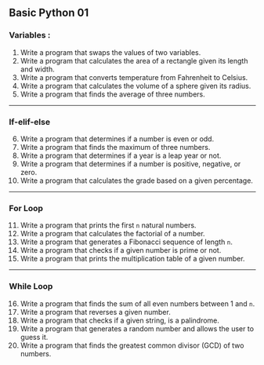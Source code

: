 ## Basic Python 01 

### Variables :
1. Write a program that swaps the values of two variables.
2. Write a program that calculates the area of a rectangle given its length and width.
3. Write a program that converts temperature from Fahrenheit to Celsius.
4. Write a program that calculates the volume of a sphere given its radius.
5. Write a program that finds the average of three numbers.
---
### If-elif-else
6. Write a program that determines if a number is even or odd.
7. Write a program that finds the maximum of three numbers.
8. Write a program that determines if a year is a leap year or not.
9. Write a program that determines if a number is positive, negative, or zero.
10. Write a program that calculates the grade based on a given percentage.
---
### For Loop
11. Write a program that prints the first `n` natural numbers.
12. Write a program that calculates the factorial of a number.
13. Write a program that generates a Fibonacci sequence of length `n`.
14. Write a program that checks if a given number is prime or not.
15. Write a program that prints the multiplication table of a given number.
---
### While Loop
16. Write a program that finds the sum of all even numbers between 1 and `n`.
17. Write a program that reverses a given number.
18. Write a program that checks if a given string, is a palindrome.
19. Write a program that generates a random number and allows the user to guess it.
20. Write a program that finds the greatest common divisor (GCD) of two numbers.